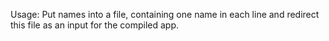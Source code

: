 Usage:
Put names into a file, containing one name in each line and redirect this file as an input for the compiled app.
